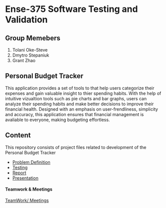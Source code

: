 # Ense-375 Software Testing and Validation 

## Group Memebers
1. Tolani Oke-Steve
2. Dmytro Stepaniuk
3. Grant Zhao

## Personal Budget Tracker
This application provides a set of tools to that help users categorize their expenses and gain valuable insight to thier spending habits. With the help of intuitive vizualtion tools such as pie charts and bar graphs, users can analyze their spending habits and make better decisions to improve their financial health. Designed with an emphasis on user-frendliness, simplicity and accuracy, this application ensures that financial management is avaliable to everyone, making budgeting effortless.

## Content
This repository consists of project files related to development of the Personal Budget Tracker
- [Problem Definition](https://github.com/Ense-375/Ense-375/blob/main/Report.md#problem-definition)
- [Testing](https://github.com/Ense-375/Ense-375/blob/main/TESTING.md)
- [Report](https://github.com/Ense-375/Ense-375/blob/main/Report.md)
- [Presentation]()

#### Teamwork & Meetings
[TeamWork/ Meetings](https://github.com/Ense-375/Ense-375/tree/main/Documents/Teamwork)
